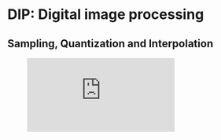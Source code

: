 # DIP: Digital image processing


## Sampling, Quantization and Interpolation

<figure class="video_container">
  <iframe src="https://www.kite.com/static/media/demo.4fdc269f.mp4" frameborder="0" allowfullscreen="true"> </iframe>
</figure>